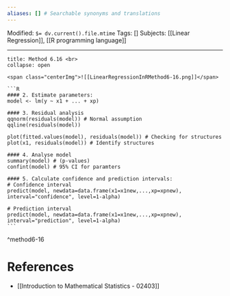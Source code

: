 ```yaml
---
aliases: [] # Searchable synonyms and translations
---
```

Modified: `$= dv.current().file.mtime`
Tags: []
Subjects: [[Linear Regression]], [[R programming language]]
****

````ad-summary
title: Method 6.16 <br> 
collapse: open

<span class="centerImg">![[LinearRegressionInRMethod6-16.png]]</span>

```R
#### 2. Estimate parameters:
model <- lm(y ~ x1 + ... + xp)

#### 3. Residual analysis
qqnorm(residuals(model)) # Normal assumption
qqline(residuals(model))

plot(fitted.values(model), residuals(model)) # Checking for structures
plot(x1, residuals(model)) # Identify structures

#### 4. Analyse model
summary(model) # (p-values)
confint(model) # 95% CI for paramters

#### 5. Calculate confidence and prediction intervals:
# Confidence interval
predict(model, newdata=data.frame(x1=x1new,...,xp=xpnew), interval="confidence", level=1-alpha)

# Prediction interval
predict(model, newdata=data.frame(x1=x1new,...,xp=xpnew), interval="prediction", level=1-alpha)
```
````
^method6-16

# References
- [[Introduction to Mathematical Statistics - 02403]]